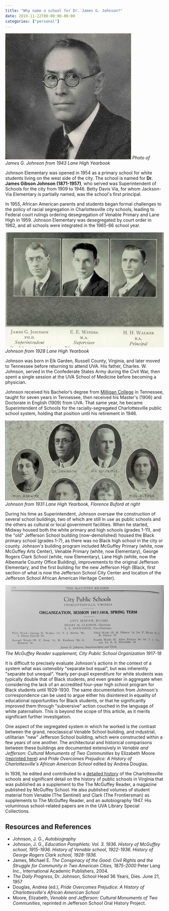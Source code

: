 ```yaml
---
title: "Why name a school for Dr. James G. Johnson?"
date: 2019-11-22T00:00:00-00:00
categories: ["personal"]
---
```

![James G. Johnson](JamesGJohnsonLaneYearbook1943.jpg "James G. Johnson portrait")
*Photo of James G. Johnson from 1943 Lane High Yearbook*

Johnson Elementary was opened in 1954 as a primary school for white students living on the west side of the city.  The school is named for **Dr. James Gibson Johnson (1871-1957)​**, who served was Superintendent of Schools for the city from 1909 to 1946. Betty Davis Via, for whom Jackson-Via Elementary is partially named, was the school's first principal. 

In 1955, African American parents and students began formal challenges to the policy of racial segregation in Charlottesville city schools, leading to Federal court rulings ordering desegregation of Venable Primary and Lane High in 1959.  Johnson Elementary was desegregated by court order in 1962, and all schools were integrated in the 1965-66 school year.   

![James G. Johnson](johnson_chain_1928.jpg "James G. Johnson")
*Johnson from 1928 Lane High Yearbook*

Johnson was born in Elk Garden, Russell County, Virginia, and later moved to Tennessee before returning to attend UVA. His father, Charles. W. Johnson, served in the Confederate States Army during the Civil War, then spent a single session at the UVA School of Medicine before becoming a physician.

Johnson received his Bachelor’s degree from [Milligan College](https://en.wikipedia.org/wiki/Milligan_College) in Tennessee, taught for seven years in Tennessee, then received his Master's (1906) and Doctorate in English (1909) from UVA. That same year, he became Superintendent of Schools for the racially-segregated Charlottesville public school system, holding that position until his retirement in 1946.

![James G. Johnson](buford_1931_lane_yb.jpg "James G. Johnson portrait")
*Johnson from 1931 Lane High Yearbook, Florence Buford at right*

During his time as Superintendent, Johnson oversaw the construction of several school buildings, two of which are still in use as public schools and the others as cultural or local government facilities. When he started, Midway housed both the white primary and high schools (grades 1-11), and the "old" Jefferson School building (now-demolished) housed the Black primary school (grades 1-7), as there was no Black high school in the city or county. Johnson's building program included McGuffey Primary (white, now McGuffey Arts Center), Venable Primary (white, now Elementary), George Rogers Clark School (white, now Elementary), Lane High (white, now the Albemarle County Office Building), improvements to the original Jefferson Elementary, and the first building for the new Jefferson High (Black, first section of what is now the Jefferson School City Center and location of the Jefferson School African American Heritage Center).  

![school organization 17-18](mcguffey_org_17_18.jpg "org 17-18")
*The McGuffey Reader supplement, City Public School Organization 1917-18*

It is difficult to precisely evaluate Johnson's actions in the context of a system what was ostensibly "separate but equal", but was inherently "separate but unequal".  Yearly per-pupil expenditure for white students was typically double that of Black students, and even greater in aggregate when considering the lack of an accredited four-year high school program for Black students until 1929-1930. The same documentation from Johnson's correspondence can be used to argue either his disinterest in equality of educational opportunities for Black students, or that he significantly improved them through "subversive" action couched in the language of white paternalism.  This is beyond the scope of this article, as it merits significant further investigation.

One aspect of the segregated system in which he worked is the contrast between the grand, neoclassical Venable School building, and industrial, utilitarian "new" Jefferson School building, which were constructed within a few years of one another. The architectural and historical comparisons between these buildings are documented extensively in *Venable and Jefferson: Cultural Monuments of Two Communities* by Elizabeth Moore ([reprinted here](https://www.jmrl.org/ebooks/Jefferson%20School%20Oral%20History%20Pr.PDF)) and *Pride Overcomes Prejudice: A History of Charlottesville's African American School* edited by Andrea Douglas.

In 1936, he edited and contributed to a [detailed history](../johnson-history) of the Charlottesville schools and significant detail on the history of public schools in Virginia that was published as a supplement to the The McGuffey Reader, a magazine published by McGuffey School.  He also published volumes of student material from Venable (The Sentinel) and Clark (The Frontiersman) as supplements to The McGuffey Reader, and an autobiography 1947. His voluminous school-related papers are in the UVA Library Special Collections.

## Resources and References

* Johnson, J. G., *Autobiography*
* Johnson, J. G., *​Education Pamphlets: Vol. 3.​ 1936. History of McGuffey school, 1915-1936. History of Venable school, 1922-1936. History of George Rogers Clark school, 1928-1936.*
* James, Michael E. *The Conspiracy of the Good: Civil Rights and the Struggle for Community in Two American Cities, 1875-2000* Peter Lang Inc., International Academic Publishers, 2004.
* *The Daily Progress*, Dr. Johnson, School Head 36 Years, Dies. June 21, 1957
* Douglas, Andrea (ed.), *Pride Overcomes Prejudice: A History of Charlottesville's African American School*
* Moore, Elizabeth, *Venable and Jefferson: Cultural Monuments of Two Communities*, reprinted in Jefferson School Oral History Project. 